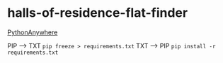 # halls-of-residence-flat-finder

[PythonAnywhere](http://crichardson.eu.pythonanywhere.com/)

PIP --> TXT `pip freeze > requirements.txt`
TXT --> PIP `pip install -r requirements.txt`